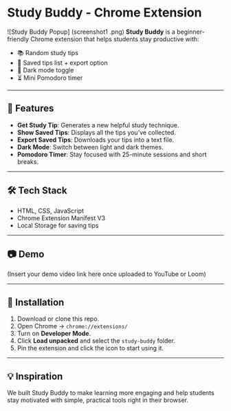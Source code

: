 # Study Buddy - Chrome Extension

![Study Buddy Popup] (screenshot1 .png)
**Study Buddy** is a beginner-friendly Chrome extension that helps students stay productive with:
- 📚 Random study tips
- 📝 Saved tips list + export option
- 🌙 Dark mode toggle
- ⏳ Mini Pomodoro timer

---

## 🚀 Features
- **Get Study Tip**: Generates a new helpful study technique.
- **Show Saved Tips**: Displays all the tips you’ve collected.
- **Export Saved Tips**: Downloads your tips into a text file.
- **Dark Mode**: Switch between light and dark themes.
- **Pomodoro Timer**: Stay focused with 25-minute sessions and short breaks.

---

## 🛠️ Tech Stack
- HTML, CSS, JavaScript
- Chrome Extension Manifest V3
- Local Storage for saving tips

---

## 📷 Demo
(Insert your demo video link here once uploaded to YouTube or Loom)

---

## 📂 Installation
1. Download or clone this repo.
2. Open Chrome → `chrome://extensions/`
3. Turn on **Developer Mode**.
4. Click **Load unpacked** and select the `study-buddy` folder.
5. Pin the extension and click the icon to start using it.

---

## 💡 Inspiration
We built Study Buddy to make learning more engaging and help students stay motivated with simple, practical tools right in their browser.
